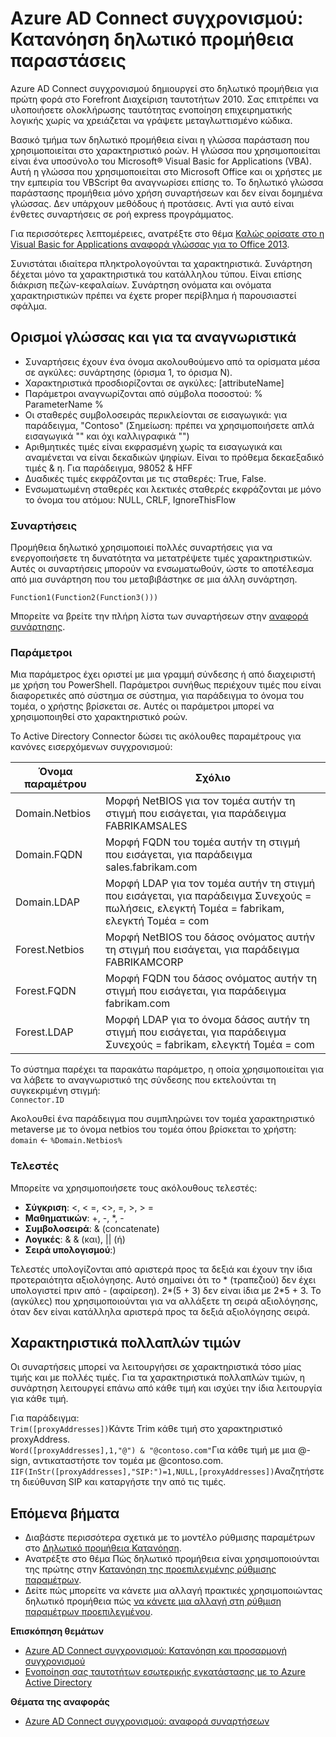 <properties
    pageTitle="Azure AD Connect συγχρονισμού: Κατανόηση δηλωτικό προμήθεια παραστάσεις | Microsoft Azure"
    description="Εξηγεί τις παραστάσεις δηλωτικό παροχής."
    services="active-directory"
    documentationCenter=""
    authors="andkjell"
    manager="femila"
    editor=""/>

<tags
    ms.service="active-directory"
    ms.workload="identity"
    ms.tgt_pltfrm="na"
    ms.devlang="na"
    ms.topic="article"
    ms.date="08/31/2016"
    ms.author="markusvi;andkjell"/>


# <a name="azure-ad-connect-sync-understanding-declarative-provisioning-expressions"></a>Azure AD Connect συγχρονισμού: Κατανόηση δηλωτικό προμήθεια παραστάσεις
Azure AD Connect συγχρονισμού δημιουργεί στο δηλωτικό προμήθεια για πρώτη φορά στο Forefront Διαχείριση ταυτοτήτων 2010. Σας επιτρέπει να υλοποιήσετε ολοκλήρωσης ταυτότητας ενοποίηση επιχειρηματικής λογικής χωρίς να χρειάζεται να γράψετε μεταγλωττισμένο κώδικα.

Βασικό τμήμα των δηλωτικό προμήθεια είναι η γλώσσα παράσταση που χρησιμοποιείται στο χαρακτηριστικό ροών. Η γλώσσα που χρησιμοποιείται είναι ένα υποσύνολο του Microsoft® Visual Basic for Applications (VBA). Αυτή η γλώσσα που χρησιμοποιείται στο Microsoft Office και οι χρήστες με την εμπειρία του VBScript θα αναγνωρίσει επίσης το. Το δηλωτικό γλώσσα παράστασης προμήθεια μόνο χρήση συναρτήσεων και δεν είναι δομημένα γλώσσας. Δεν υπάρχουν μεθόδους ή προτάσεις. Αντί για αυτό είναι ένθετες συναρτήσεις σε ροή express προγράμματος.

Για περισσότερες λεπτομέρειες, ανατρέξτε στο θέμα [Καλώς ορίσατε στο η Visual Basic for Applications αναφορά γλώσσας για το Office 2013](https://msdn.microsoft.com/library/gg264383.aspx).

Συνιστάται ιδιαίτερα πληκτρολογούνται τα χαρακτηριστικά. Συνάρτηση δέχεται μόνο τα χαρακτηριστικά του κατάλληλου τύπου. Είναι επίσης διάκριση πεζών-κεφαλαίων. Συνάρτηση ονόματα και ονόματα χαρακτηριστικών πρέπει να έχετε proper περίβλημα ή παρουσιαστεί σφάλμα.

## <a name="language-definitions-and-identifiers"></a>Ορισμοί γλώσσας και για τα αναγνωριστικά

- Συναρτήσεις έχουν ένα όνομα ακολουθούμενο από τα ορίσματα μέσα σε αγκύλες: συνάρτησης (όρισμα 1, το όρισμα N).
- Χαρακτηριστικά προσδιορίζονται σε αγκύλες: [attributeName]
- Παράμετροι αναγνωρίζονται από σύμβολα ποσοστού: % ParameterName %
- Οι σταθερές συμβολοσειράς περικλείονται σε εισαγωγικά: για παράδειγμα, "Contoso" (Σημείωση: πρέπει να χρησιμοποιήσετε απλά εισαγωγικά "" και όχι καλλιγραφικά "")
- Αριθμητικές τιμές είναι εκφρασμένη χωρίς τα εισαγωγικά και αναμένεται να είναι δεκαδικών ψηφίων. Είναι το πρόθεμα δεκαεξαδικό τιμές & η. Για παράδειγμα, 98052 & HFF
- Δυαδικές τιμές εκφράζονται με τις σταθερές: True, False.
- Ενσωματωμένη σταθερές και λεκτικές σταθερές εκφράζονται με μόνο το όνομα του ατόμου: NULL, CRLF, IgnoreThisFlow

### <a name="functions"></a>Συναρτήσεις
Προμήθεια δηλωτικό χρησιμοποιεί πολλές συναρτήσεις για να ενεργοποιήσετε τη δυνατότητα να μετατρέψετε τιμές χαρακτηριστικών. Αυτές οι συναρτήσεις μπορούν να ενσωματωθούν, ώστε το αποτέλεσμα από μια συνάρτηση που του μεταβιβάστηκε σε μια άλλη συνάρτηση.

`Function1(Function2(Function3()))`

Μπορείτε να βρείτε την πλήρη λίστα των συναρτήσεων στην [αναφορά συνάρτησης](active-directory-aadconnectsync-functions-reference.md).

### <a name="parameters"></a>Παράμετροι
Μια παράμετρος έχει οριστεί με μια γραμμή σύνδεσης ή από διαχειριστή με χρήση του PowerShell. Παράμετροι συνήθως περιέχουν τιμές που είναι διαφορετικές από σύστημα σε σύστημα, για παράδειγμα το όνομα του τομέα, ο χρήστης βρίσκεται σε. Αυτές οι παράμετροι μπορεί να χρησιμοποιηθεί στο χαρακτηριστικό ροών.

Το Active Directory Connector δώσει τις ακόλουθες παραμέτρους για κανόνες εισερχόμενων συγχρονισμού:

| Όνομα παραμέτρου | Σχόλιο |
| --- | --- |
| Domain.Netbios | Μορφή NetBIOS για τον τομέα αυτήν τη στιγμή που εισάγεται, για παράδειγμα FABRIKAMSALES |
| Domain.FQDN | Μορφή FQDN του τομέα αυτήν τη στιγμή που εισάγεται, για παράδειγμα sales.fabrikam.com |
| Domain.LDAP | Μορφή LDAP για τον τομέα αυτήν τη στιγμή που εισάγεται, για παράδειγμα Συνεχούς = πωλήσεις, ελεγκτή Τομέα = fabrikam, ελεγκτή Τομέα = com |
| Forest.Netbios | Μορφή NetBIOS του δάσος ονόματος αυτήν τη στιγμή που εισάγεται, για παράδειγμα FABRIKAMCORP |
| Forest.FQDN | Μορφή FQDN του δάσος ονόματος αυτήν τη στιγμή που εισάγεται, για παράδειγμα fabrikam.com |
| Forest.LDAP | Μορφή LDAP για το όνομα δάσος αυτήν τη στιγμή που εισάγεται, για παράδειγμα Συνεχούς = fabrikam, ελεγκτή Τομέα = com |

Το σύστημα παρέχει τα παρακάτω παράμετρο, η οποία χρησιμοποιείται για να λάβετε το αναγνωριστικό της σύνδεσης που εκτελούνται τη συγκεκριμένη στιγμή:  
`Connector.ID`

Ακολουθεί ένα παράδειγμα που συμπληρώνει τον τομέα χαρακτηριστικό metaverse με το όνομα netbios του τομέα όπου βρίσκεται το χρήστη:  
`domain` <- `%Domain.Netbios%`

### <a name="operators"></a>Τελεστές
Μπορείτε να χρησιμοποιήσετε τους ακόλουθους τελεστές:

- **Σύγκριση**: <, < =, <>, =, >, > =
- **Μαθηματικών**: +, -, \*, -
- **Συμβολοσειρά**: & (concatenate)
- **Λογικές**: & & (και), || (ή)
- **Σειρά υπολογισμού**:)

Τελεστές υπολογίζονται από αριστερά προς τα δεξιά και έχουν την ίδια προτεραιότητα αξιολόγησης. Αυτό σημαίνει ότι το \* (τραπεζιού) δεν έχει υπολογιστεί πριν από - (αφαίρεση). 2\*(5 + 3) δεν είναι ίδια με 2\*5 + 3. Το (αγκύλες) που χρησιμοποιούνται για να αλλάξετε τη σειρά αξιολόγησης, όταν δεν είναι κατάλληλα αριστερά προς τα δεξιά αξιολόγησης σειρά.

## <a name="multi-valued-attributes"></a>Χαρακτηριστικά πολλαπλών τιμών
Οι συναρτήσεις μπορεί να λειτουργήσει σε χαρακτηριστικά τόσο μίας τιμής και με πολλές τιμές. Για τα χαρακτηριστικά πολλαπλών τιμών, η συνάρτηση λειτουργεί επάνω από κάθε τιμή και ισχύει την ίδια λειτουργία για κάθε τιμή.

Για παράδειγμα:  
`Trim([proxyAddresses])`Κάντε Trim κάθε τιμή στο χαρακτηριστικό proxyAddress.  
`Word([proxyAddresses],1,"@") & "@contoso.com"`Για κάθε τιμή με μια @-sign, αντικαταστήστε τον τομέα με @contoso.com.  
`IIF(InStr([proxyAddresses],"SIP:")=1,NULL,[proxyAddresses])`Αναζητήστε τη διεύθυνση SIP και καταργήστε την από τις τιμές.

## <a name="next-steps"></a>Επόμενα βήματα

- Διαβάστε περισσότερα σχετικά με το μοντέλο ρύθμισης παραμέτρων στο [Δηλωτικό προμήθεια Κατανόηση](active-directory-aadconnectsync-understanding-declarative-provisioning.md).
- Ανατρέξτε στο θέμα Πώς δηλωτικό προμήθεια είναι χρησιμοποιούνται της πρώτης στην [Κατανόηση της προεπιλεγμένης ρύθμισης παραμέτρων](active-directory-aadconnectsync-understanding-default-configuration.md).
- Δείτε πώς μπορείτε να κάνετε μια αλλαγή πρακτικές χρησιμοποιώντας δηλωτικό προμήθεια πώς [να κάνετε μια αλλαγή στη ρύθμιση παραμέτρων προεπιλεγμένου](active-directory-aadconnectsync-change-the-configuration.md).

**Επισκόπηση θεμάτων**

- [Azure AD Connect συγχρονισμού: Κατανόηση και προσαρμογή συγχρονισμού](active-directory-aadconnectsync-whatis.md)
- [Ενοποίηση σας ταυτοτήτων εσωτερικής εγκατάστασης με το Azure Active Directory](active-directory-aadconnect.md)

**Θέματα της αναφοράς**

- [Azure AD Connect συγχρονισμού: αναφορά συναρτήσεων](active-directory-aadconnectsync-functions-reference.md)
